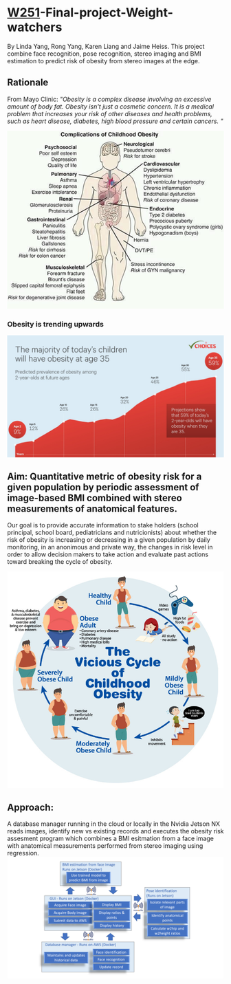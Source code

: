 
# [W251](https://github.com/MIDS-scaling-up/v2 "W251 Fall 2020")-Final-project-Weight-watchers

By Linda Yang, Rong Yang, Karen Liang and Jaime Heiss. This project combine face recognition, pose recognition, stereo imaging and BMI estimation to predict risk of obesity from stereo images at the edge. 

## Rationale

From Mayo Clinic: *"Obesity is a complex disease involving an excessive amount of body fat. Obesity isn't just a cosmetic concern. It is a medical problem that increases your risk of other diseases and health problems, such as heart disease, diabetes, high blood pressure and certain cancers. "*

![Complications associated with obesity](resources/readme_images/complications.jpg)

### Obesity is trending upwards
![obesity trend](resources/readme_images/obesity_prediction_v3.jpg)

## Aim: Quantitative metric of obesity risk for a given population by periodic assessment of image-based BMI combined with stereo measurements of anatomical features. 

Our goal is to provide accurate information to stake holders (school principal, school board, pediatricians and nutricionists) about whether the risk of obesity is increasing or decreasing in a given population by daily monitoring, in an anonimous and private way, the changes in risk level in order to allow decision makers to take action and evaluate past actions toward breaking the cycle of obesity.

![obesity cycle](resources/readme_images/Childhood-Obesity-3.jpg)

## Approach:
A database manager running in the cloud or locally in the Nvidia Jetson NX reads images, identify new vs existing records and executes the obesity risk assesment program which combines a BMI esitmation from a face image with anatomical measurements performed from stereo imaging using regression.
![framework](framework2.png)
